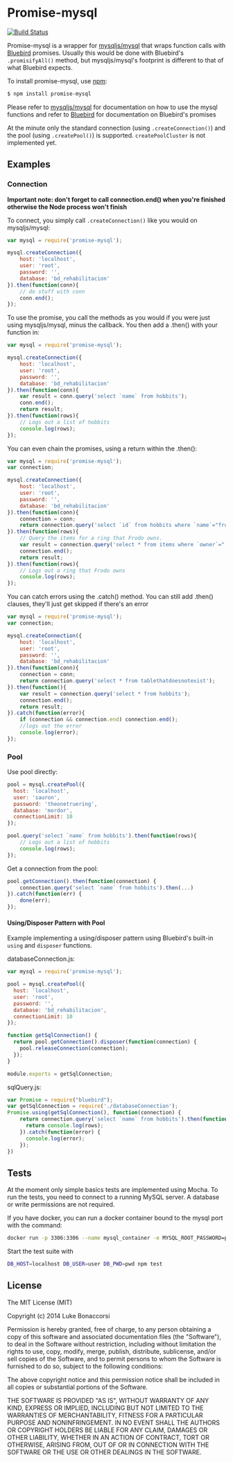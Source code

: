 Promise-mysql
==================
[![Build Status](https://travis-ci.org/lukeb-uk/node-promise-mysql.svg?style=flat&branch=master)](https://travis-ci.org/lukeb-uk/node-promise-mysql?branch=master)

Promise-mysql is a wrapper for [mysqljs/mysql](https://github.com/mysqljs/mysql) that wraps function calls with [Bluebird](https://github.com/petkaantonov/bluebird/) promises. Usually this would be done with Bluebird's `.promisifyAll()` method, but mysqljs/mysql's footprint is different to that of what Bluebird expects.

To install promise-mysql, use [npm](http://github.com/isaacs/npm):

```bash
$ npm install promise-mysql
```

Please refer to [mysqljs/mysql](https://github.com/mysqljs/mysql) for documentation on how to use the mysql functions and refer to [Bluebird](https://github.com/petkaantonov/bluebird/) for documentation on Bluebird's promises

At the minute only the standard connection (using `.createConnection()`) and the pool (using `.createPool()`) is supported. `createPoolCluster` is not implemented yet.

## Examples

### Connection

**Important note: don't forget to call connection.end() when you're finished otherwise the Node process won't finish**

To connect, you simply call `.createConnection()` like you would on mysqljs/mysql:
```javascript
var mysql = require('promise-mysql');

mysql.createConnection({
    host: 'localhost',
    user: 'root',
    password: '',
    database: 'bd_rehabilitacion'
}).then(function(conn){
    // do stuff with conn
    conn.end();
});
```

To use the promise, you call the methods as you would if you were just using mysqljs/mysql, minus the callback. You then add a .then() with your function in:
```javascript
var mysql = require('promise-mysql');

mysql.createConnection({
    host: 'localhost',
    user: 'root',
    password: '',
    database: 'bd_rehabilitacion'
}).then(function(conn){
    var result = conn.query('select `name` from hobbits');
    conn.end();
    return result;
}).then(function(rows){
    // Logs out a list of hobbits
    console.log(rows);
});
```

You can even chain the promises, using a return within the .then():
```javascript
var mysql = require('promise-mysql');
var connection;

mysql.createConnection({
    host: 'localhost',
    user: 'root',
    password: '',
    database: 'bd_rehabilitacion'
}).then(function(conn){
    connection = conn;
    return connection.query('select `id` from hobbits where `name`="frodo"');
}).then(function(rows){
    // Query the items for a ring that Frodo owns.
    var result = connection.query('select * from items where `owner`="' + rows[0].id + '" and `name`="ring"');
    connection.end();
    return result;
}).then(function(rows){
    // Logs out a ring that Frodo owns
    console.log(rows);
});
```

You can catch errors using the .catch() method. You can still add .then() clauses, they'll just get skipped if there's an error
```javascript
var mysql = require('promise-mysql');
var connection;

mysql.createConnection({
    host: 'localhost',
    user: 'root',
    password: '',
    database: 'bd_rehabilitacion'
}).then(function(conn){
    connection = conn;
    return connection.query('select * from tablethatdoesnotexist');
}).then(function(){
    var result = connection.query('select * from hobbits');
    connection.end();
    return result;
}).catch(function(error){
    if (connection && connection.end) connection.end();
    //logs out the error
    console.log(error);
});

```

### Pool

Use pool directly:

```javascript
pool = mysql.createPool({
  host: 'localhost',
  user: 'sauron',
  password: 'theonetruering',
  database: 'mordor',
  connectionLimit: 10
});

pool.query('select `name` from hobbits').then(function(rows){
    // Logs out a list of hobbits
    console.log(rows);
});

```

Get a connection from the pool:

```javascript
pool.getConnection().then(function(connection) {
    connection.query('select `name` from hobbits').then(...)
}).catch(function(err) {
    done(err);
});
```

#### Using/Disposer Pattern with Pool
Example implementing a using/disposer pattern using Bluebird's built-in `using` and `disposer` functions.

databaseConnection.js:
```javascript
var mysql = require('promise-mysql');

pool = mysql.createPool({
  host: 'localhost',
  user: 'root',
  password: '',
  database: 'bd_rehabilitacion',
  connectionLimit: 10
});

function getSqlConnection() {
  return pool.getConnection().disposer(function(connection) {
    pool.releaseConnection(connection);
  });
}

module.exports = getSqlConnection;
```

sqlQuery.js:
```javascript
var Promise = require("bluebird");
var getSqlConnection = require('./databaseConnection');
Promise.using(getSqlConnection(), function(connection) {
    return connection.query('select `name` from hobbits').then(function(rows) {
      return console.log(rows);
    }).catch(function(error) {
      console.log(error);
    });
})
```


## Tests

At the moment only simple basics tests are implemented using Mocha.
To run the tests, you need to connect to a running MySQL server. A database or write permissions are not required.

If you have docker, you can run a docker container bound to the mysql port with the command:
```bash
docker run -p 3306:3306 --name mysql_container -e MYSQL_ROOT_PASSWORD=password -d mysql
```

Start the test suite with

```bash
DB_HOST=localhost DB_USER=user DB_PWD=pwd npm test
```

## License

The MIT License (MIT)

Copyright (c) 2014 Luke Bonaccorsi

Permission is hereby granted, free of charge, to any person obtaining a copy of
this software and associated documentation files (the "Software"), to deal in
the Software without restriction, including without limitation the rights to
use, copy, modify, merge, publish, distribute, sublicense, and/or sell copies of
the Software, and to permit persons to whom the Software is furnished to do so,
subject to the following conditions:

The above copyright notice and this permission notice shall be included in all
copies or substantial portions of the Software.

THE SOFTWARE IS PROVIDED "AS IS", WITHOUT WARRANTY OF ANY KIND, EXPRESS OR
IMPLIED, INCLUDING BUT NOT LIMITED TO THE WARRANTIES OF MERCHANTABILITY, FITNESS
FOR A PARTICULAR PURPOSE AND NONINFRINGEMENT. IN NO EVENT SHALL THE AUTHORS OR
COPYRIGHT HOLDERS BE LIABLE FOR ANY CLAIM, DAMAGES OR OTHER LIABILITY, WHETHER
IN AN ACTION OF CONTRACT, TORT OR OTHERWISE, ARISING FROM, OUT OF OR IN
CONNECTION WITH THE SOFTWARE OR THE USE OR OTHER DEALINGS IN THE SOFTWARE.
